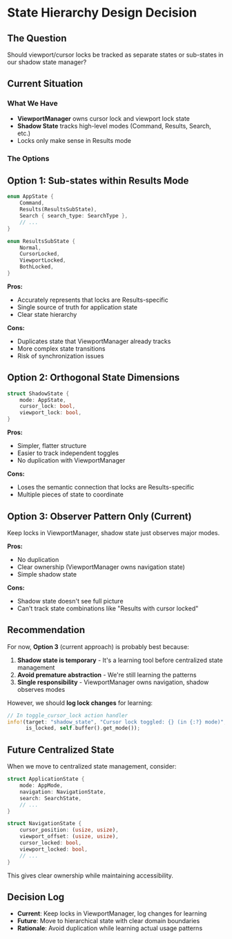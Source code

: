 # State Hierarchy Design Decision

## The Question
Should viewport/cursor locks be tracked as separate states or sub-states in our shadow state manager?

## Current Situation

### What We Have
- **ViewportManager** owns cursor lock and viewport lock state
- **Shadow State** tracks high-level modes (Command, Results, Search, etc.)
- Locks only make sense in Results mode

### The Options

## Option 1: Sub-states within Results Mode
```rust
enum AppState {
    Command,
    Results(ResultsSubState),
    Search { search_type: SearchType },
    // ...
}

enum ResultsSubState {
    Normal,
    CursorLocked,
    ViewportLocked,
    BothLocked,
}
```

**Pros:**
- Accurately represents that locks are Results-specific
- Single source of truth for application state
- Clear state hierarchy

**Cons:**
- Duplicates state that ViewportManager already tracks
- More complex state transitions
- Risk of synchronization issues

## Option 2: Orthogonal State Dimensions
```rust
struct ShadowState {
    mode: AppState,
    cursor_lock: bool,
    viewport_lock: bool,
}
```

**Pros:**
- Simpler, flatter structure
- Easier to track independent toggles
- No duplication with ViewportManager

**Cons:**
- Loses the semantic connection that locks are Results-specific
- Multiple pieces of state to coordinate

## Option 3: Observer Pattern Only (Current)
Keep locks in ViewportManager, shadow state just observes major modes.

**Pros:**
- No duplication
- Clear ownership (ViewportManager owns navigation state)
- Simple shadow state

**Cons:**
- Shadow state doesn't see full picture
- Can't track state combinations like "Results with cursor locked"

## Recommendation

For now, **Option 3** (current approach) is probably best because:

1. **Shadow state is temporary** - It's a learning tool before centralized state management
2. **Avoid premature abstraction** - We're still learning the patterns
3. **Single responsibility** - ViewportManager owns navigation, shadow observes modes

However, we should **log lock changes** for learning:

```rust
// In toggle_cursor_lock action handler
info!(target: "shadow_state", "Cursor lock toggled: {} (in {:?} mode)", 
      is_locked, self.buffer().get_mode());
```

## Future Centralized State

When we move to centralized state management, consider:

```rust
struct ApplicationState {
    mode: AppMode,
    navigation: NavigationState,
    search: SearchState,
    // ...
}

struct NavigationState {
    cursor_position: (usize, usize),
    viewport_offset: (usize, usize),
    cursor_locked: bool,
    viewport_locked: bool,
    // ...
}
```

This gives clear ownership while maintaining accessibility.

## Decision Log

- **Current**: Keep locks in ViewportManager, log changes for learning
- **Future**: Move to hierarchical state with clear domain boundaries
- **Rationale**: Avoid duplication while learning actual usage patterns